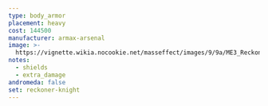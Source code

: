 ```yaml
---
type: body_armor
placement: heavy
cost: 144500
manufacturer: armax-arsenal
image: >-
  https://vignette.wikia.nocookie.net/masseffect/images/9/9a/ME3_Reckoner_Knight_Armor.png/revision/latest?cb=20120314193603
notes:
  - shields
  - extra_damage
andromeda: false
set: reckoner-knight
---
```

